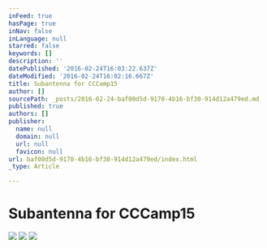 ```yaml
---
inFeed: true
hasPage: true
inNav: false
inLanguage: null
starred: false
keywords: []
description: ''
datePublished: '2016-02-24T16:03:22.637Z'
dateModified: '2016-02-24T16:02:16.667Z'
title: Subantenna for CCCamp15
author: []
sourcePath: _posts/2016-02-24-baf00d5d-9170-4b16-bf30-914d12a479ed.md
published: true
authors: []
publisher:
  name: null
  domain: null
  url: null
  favicon: null
url: baf00d5d-9170-4b16-bf30-914d12a479ed/index.html
_type: Article

---
```

# Subantenna for CCCamp15
![](https://the-grid-user-content.s3-us-west-2.amazonaws.com/fce6cd5f-9013-4611-9e21-b5278e4e1c47.jpg)
![](https://the-grid-user-content.s3-us-west-2.amazonaws.com/763d18cb-1bb7-4c81-8522-0efd51c029b0.jpg)
![](https://the-grid-user-content.s3-us-west-2.amazonaws.com/37c2e7a4-4ae3-4f26-a4bb-fcccf6904485.jpg)